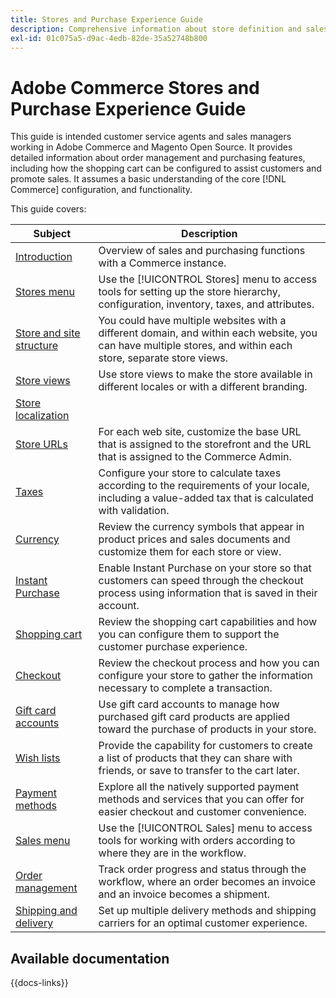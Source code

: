 ```yaml
---
title: Stores and Purchase Experience Guide
description: Comprehensive information about store definition and sales processing features for customer service agents and sales managers working in the Adobe Commerce and Magento Open Source Admin.
exl-id: 01c075a5-d9ac-4edb-82de-35a52748b800
---
```

# Adobe Commerce Stores and Purchase Experience Guide

This guide is intended customer service agents and sales managers working in Adobe Commerce and Magento Open Source. It provides detailed information about order management and purchasing features, including how the shopping cart can be configured to assist customers and promote sales. It assumes a basic understanding of the core [!DNL Commerce] configuration, and functionality.

This guide covers:

| Subject | Description |
| ------- | ----------- |
| [Introduction](introduction.md) | Overview of sales and purchasing functions with a Commerce instance.|
| [Stores menu](stores-menu.md) | Use the [!UICONTROL Stores] menu to access tools for setting up the store hierarchy, configuration, inventory, taxes, and attributes. |
| [Store and site structure](stores.md) | You could have multiple websites with a different domain, and within each website, you can have multiple stores, and within each store, separate store views. |
| [Store views](store-views.md) | Use store views to make the store available in different locales or with a different branding. |
| [Store localization](store-localize.md) |  |
| [Store URLs](store-urls.md) | For each web site, customize the base URL that is assigned to the storefront and the URL that is assigned to the Commerce Admin. |
| [Taxes](taxes.md) | Configure your store to calculate taxes according to the requirements of your locale, including a value-added tax that is calculated with validation. |
| [Currency](currency.md) | Review the currency symbols that appear in product prices and sales documents and customize them for each store or view. |
| [Instant Purchase](checkout-instant-purchase.md) | Enable Instant Purchase on your store so that customers can speed through the checkout process using information that is saved in their account. |
| [Shopping cart](cart.md)| Review the shopping cart capabilities and how you can configure them to support the customer purchase experience. |
| [Checkout](checkout-process.md) | Review the checkout process and how you can configure your store to gather the information necessary to complete a transaction. |
| [Gift card accounts](product-gift-card-workflow.md) | Use gift card accounts to manage how purchased gift card products are applied toward the purchase of products in your store. |
| [Wish lists](wishlists.md) | Provide the capability for customers to create a list of products that they can share with friends, or save to transfer to the cart later.  |
| [Payment methods](payments.md) | Explore all the natively supported payment methods and services that you can offer for easier checkout and customer convenience. |
| [Sales menu](sales-menu.md) | Use the [!UICONTROL Sales] menu to access tools for working with orders according to where they are in the workflow. |
| [Order management](orders.md) | Track order progress and status through the workflow, where an order becomes an invoice and an invoice becomes a shipment. |
| [Shipping and delivery](delivery.md) | Set up multiple delivery methods and shipping carriers for an optimal customer experience. |

## Available documentation

{{docs-links}}
